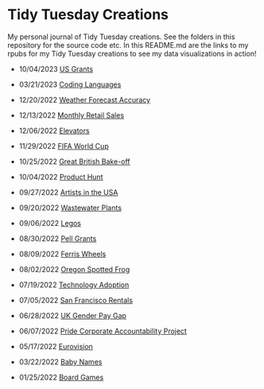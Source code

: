 # Tidy Tuesday Creations

My personal journal of Tidy Tuesday creations. See the folders in this repository for the source code etc. In this README.md are the links to my rpubs for my Tidy Tuesday creations to see my data visualizations in action! 

* 10/04/2023 [US Grants](https://scolando.github.io/TidyTuesdayCreations/grants.html)

* 03/21/2023 [Coding Languages](https://rpubs.com/scolando/Tidy-Tuesday-03-21-2023)

* 12/20/2022 [Weather Forecast Accuracy](https://rpubs.com/scolando/Tidy-Tuesday-12-20-2022)

* 12/13/2022 [Monthly Retail Sales](https://rpubs.com/scolando/Tidy-Tuesday-12-13-2022)

* 12/06/2022 [Elevators](https://rpubs.com/scolando/Tidy-Tuesday-12-06-2022)

* 11/29/2022 [FIFA World Cup](https://rpubs.com/scolando/Tidy-Tuesday-11-29-2022)

* 10/25/2022 [Great British Bake-off](https://rpubs.com/scolando/Tidy-Tuesday-10-25-2022)

* 10/04/2022 [Product Hunt](https://rpubs.com/scolando/Tidy-Tuesday-10-04-2022)

* 09/27/2022 [Artists in the USA](https://rpubs.com/scolando/Tidy-Tuesday-09-27-2022)

* 09/20/2022 [Wastewater Plants](https://rpubs.com/scolando/Tidy-Tuesday-09-20-2022)

* 09/06/2022 [Legos](https://rpubs.com/scolando/Tidy-Tuesday-09-06-2022)

* 08/30/2022 [Pell Grants](https://rpubs.com/scolando/Tidy-Tuesday-08-30-2022)

* 08/09/2022 [Ferris Wheels](https://rpubs.com/scolando/Tidy-Tuesday-08-09-2022)

* 08/02/2022 [Oregon Spotted Frog](https://rpubs.com/scolando/Tidy-Tuesday-08-02-2022)

* 07/19/2022 [Technology Adoption](https://rpubs.com/scolando/Tidy-Tuesday-07-19-2022)

* 07/05/2022 [San Francisco Rentals](https://rpubs.com/scolando/Tidy-Tuesday-07-05-2022)

* 06/28/2022 [UK Gender Pay Gap](https://rpubs.com/scolando/Tidy-Tuesday-06-28-2022)

* 06/07/2022 [Pride Corporate Accountability Project](https://rpubs.com/scolando/Tidy-Tuesday-06-07-2022)

* 05/17/2022 [Eurovision](https://rpubs.com/scolando/Tidy-Tuesday-05-17-2022)

* 03/22/2022 [Baby Names](https://rpubs.com/scolando/Tidy-Tuesday-03-22-2022)

* 01/25/2022 [Board Games](https://rpubs.com/scolando/Tidy-Tuesday-01-25-2022)
